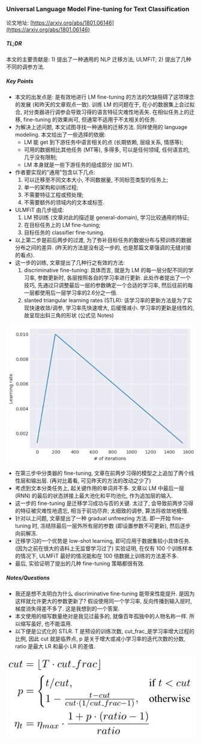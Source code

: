### Universal Language Model Fine-tuning for Text Classification

论文地址: [https://arxiv.org/abs/1801.06146](https://arxiv.org/abs/1801.06146)

##### TL;DR

本文的主要贡献是: 1) 提出了一种通用的 NLP 迁移方法, ULMFiT; 2) 提出了几种不同的调参方法.

##### Key Points

* 本文的出发点是: 是有效地进行 LM fine-tuning 的方法的欠缺阻碍了这项理念的发展 (和昨天的文章观点一致). 训练 LM 的问题在于, 在小的数据集上会过拟合, 对分类器进行调参会导致习得的语言特征灾难性地丢失. 在相似任务上的迁移, fine-tuning 的效果尚可, 但通常不适用于不太相关的任务.
* 为解决上述问题, 本文试图寻找一种通用的迁移方法. 同样使用的 language modeling. 本文给出了一些选择的依据:
    * LM 能 get 到下游任务中语言相关的点 (长期依赖, 层级关系, 情感等);
    * 可用的数据相比其他任务 (MT等), 多得多, 可以是任何领域, 任何语言的, 几乎没有限制;
    * LM 本身就是一些下游任务的组成部分 (如 MT).
* 作者要实现的"通用"包含以下几点:
    1. 可以迁移至不同文本大小, 不同数据量, 不同标签类型的任务上;
    2. 单一的架构和训练过程;
    3. 不需要特征工程或预处理;
    4. 不需要额外的领域内的文本或标签.
* ULMFiT 由几步组成:
    1. LM 预训练 (文章对此的描述是 general-domain), 学习比较通用的特征;
    2. 在目标任务上的 LM fine-tuning;
    3. 目标任务的 classifier fine-tuning.
* 以上第二步是前后两步的过渡, 为了弥补目标任务的数据分布与预训练的数据分布之间的差异. (昨天的方法是没有这一步的, 也是那篇文章强调的无缝对接的看点).
* 这一步的训练, 文章提出了几种行之有效的方法:
    1. discriminative fine-tuning: 具体而言, 就是为 LM 的每一层分配不同的学习率, 参数更新时, 各层按照各自的学习率进行更新. 此处作者提出了一个技巧, 先通过只调整最后一层的参数确定一个合适的学习率, 然后往前的每一层都使用后一层学习率的2.6分之一倍.
    2. slanted triangular learning rates (STLR): 该学习率的更新方法是为了实现快速收敛/调参, 学习率先快速增大, 后缓慢减小. 学习率的更新是线性的, 故呈现出斜三角的形状 (公式见 Notes)

![](../../img/slanted_triangular_learning_rate_schedule.png)

* 在第三步中分类器的 fine-tuning, 文章在前两步习得的模型之上追加了两个线性层和输出层. (再对比着看, 可见昨天的方法的改动之少了)
* 考虑到文本分类任务上, 起关键作用的单词并不多. 文章以 LM 中最后一层 (RNN) 的最后的状态拼接上最大池化和平均池化, 作为追加层的输入.
* 这一步的 fine-tuning 是迁移学习成功与否的关键. 太过了, 会导致前两步习得的特征被灾难性地遗忘, 相当于前功尽弃; 太细致的调参, 算法将收敛地极慢.
* 针对以上问题, 文章提出了一种 gradual unfreezing 方法. 即一开始 fine-tuning 时, 冻结除最后一层外所有层的参数 (即设置参数不可更新), 然后逐步向前解冻.
* 迁移学习的一个优势是 low-shot learning, 即可应用于数据集较小具体任务. (因为之前在很大的语料上无监督学习过了) 实验证明, 在仅有 100 个训练样本的情况下, ULMFiT 最好的情况能和在 100 倍数据上训练的方法差不多.
* 最后, 实验证明了提出的几种 fine-tuning 策略都很有效.

##### Notes/Questions

* 我还是想不太明白为什么 discriminative fine-tuning 能带来性能提升. 是因为这样就允许更大的参数更新了? 假设使用同一个学习率, 反向传播到输入层时, 梯度消失得差不多了. 这是我想到的一个答案.
* 本文使用的缩写数量绝对是我见过最多的, 就像百年孤独中的人物名称一样. 所以缩写虽好, 也不能滥用.
* 以下便是公式化的 STLR. T 是预设的训练次数, cut_frac_是学习率增大过程的比例, 因此 cut 就是临界点, p 是关于增大或减小学习率的迭代次数的分数, ratio 是最大 LR 和最小 LR 的差值.

![](../../img/slanted_triangular_learning_rate_eq.png)

